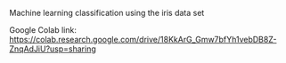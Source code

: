 Machine learning classification using the iris data set

Google Colab link: https://colab.research.google.com/drive/18KkArG_Gmw7bfYh1vebDB8Z-ZnqAdJiU?usp=sharing

